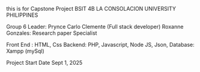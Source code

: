this is for Capstone Project BSIT 4B LA CONSOLACION UNIVERSITY PHILIPPINES

Group 6 Leader: Prynce Carlo Clemente (Full stack developer) Roxanne Gonzales: Research paper Specialist

Front End : HTML, Css Backend: PHP, Javascript, Node JS, Json,
Database: Xampp (mySql)

Project Start Date Sept 1, 2025

